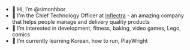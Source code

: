- 👋 Hi, I’m @simonhbor
- 💞️ I'm the Chief Technology Officer at [Inflectra](https://inflectra.com) - an amazing company that helps people manage and delivery quality products
- 👀 I’m interested in development, fitness, baking, video games, Lego, comics
- 🌱 I’m currently learning Korean, how to run, PlayWright

<!---
simonhbor/simonhbor is a ✨ special ✨ repository because its `README.md` (this file) appears on your GitHub profile.
You can click the Preview link to take a look at your changes.
--->
